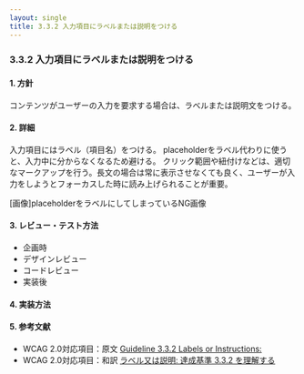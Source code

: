 ```yaml
---
layout: single
title: 3.3.2 入力項目にラベルまたは説明をつける
---
```


### 3.3.2 入力項目にラベルまたは説明をつける

#### 1. 方針

コンテンツがユーザーの入力を要求する場合は、ラベルまたは説明文をつける。

#### 2. 詳細

入力項目にはラベル（項目名）をつける。
placeholderをラベル代わりに使うと、入力中に分からなくなるため避ける。
クリック範囲や紐付けなどは、適切なマークアップを行う。長文の場合は常に表示させなくても良く、ユーザーが入力をしようとフォーカスした時に読み上げられることが重要。

[画像]placeholderをラベルにしてしまっているNG画像

#### 3. レビュー・テスト方法

- 企画時
- デザインレビュー
- コードレビュー
- 実装後

#### 4. 実装方法

#### 5. 参考文献

- WCAG 2.0対応項目：原文 [Guideline 3.3.2 Labels or Instructions:](https://www.w3.org/TR/UNDERSTANDING-WCAG20/minimize-error-cues.html)
- WCAG 2.0対応項目：和訳 [ラベル又は説明: 達成基準 3.3.2 を理解する](https://waic.jp/docs/UNDERSTANDING-WCAG20/minimize-error-cues.html)
